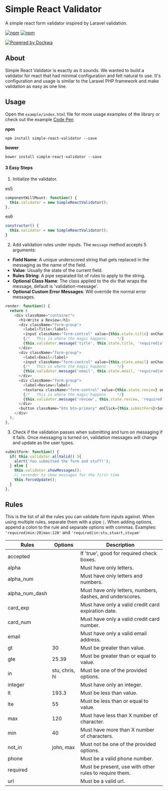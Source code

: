 # Simple React Validator
A simple react form validator inspired by Laravel validation.

[![npm](https://img.shields.io/npm/v/simple-react-validator.svg)](https://www.npmjs.com/package/simple-react-validator)
[![npm](https://img.shields.io/npm/dt/simple-react-validator.svg)](https://www.npmjs.com/package/simple-react-validator)

[![Powered by Dockwa](https://raw.githubusercontent.com/dockwa/openpixel/dockwa/by-dockwa.png)](https://engineering.dockwa.com/)

## About
Simple React Validator is exactly as it sounds. We wanted to build a validator for react that had minimal configuration and felt natural to use. It's configuration and usage is similar to the Laravel PHP framework and make validation as easy as one line.

## Usage
Open the `example/index.html` file for more usage examples of the library or check out the example [Code Pen](https://codepen.io/stuyam/project/full/XxxwML)

**npm**
```
npm install simple-react-validator --save
```

**bower**
```
bower install simple-react-validator --save
```

#### 3 Easy Steps
1. Initialize the validator.

es5
```javascript
componentWillMount: function() {
  this.validator = new SimpleReactValidator();
},
```
es6
```javascript
constructor() {
  this.validator = new SimpleReactValidator();
}
```

2. Add validation rules under inputs. The `message` method accepts 5 arguments:
- **Field Name**: A unique underscored string that gets replaced in the messaging as the name of the field.
- **Value**: Usually the state of the current field.
- **Rules String**: A pipe separated list of rules to apply to the string.
- **Optional Class Name**: The class applied to the div that wraps the message, default is 'validation-message'.
- **Optional Custom Error Messages**: Will override the normal error messages.

```javascript
render: function() {
  return (
    <div className="container">
      <h1>Write a Review</h1>
      <div className="form-group">
        <label>Title</label>
        <input className="form-control" value={this.state.title} onChange={this.setTitle} />
        {/*   This is where the magic happens     */}
        {this.validator.message('title', this.state.title, 'required|alpha')}
      </div>
      <div className="form-group">
        <label>Email</label>
        <input className="form-control" value={this.state.email} onChange={this.setEmail} />
        {/*   This is where the magic happens     */}
        {this.validator.message('email', this.state.email, 'required|email', 'text-danger')}
      </div>
      <div className="form-group">
        <label>Review</label>
        <textarea className="form-control" value={this.state.review} onChange={this.setReview} />
        {/*   This is where the magic happens     */}
        {this.validator.message('review', this.state.review, 'required|min:20|max:120', false, {min: 'Custom min error'})}
      </div>
      <button className="btn btn-primary" onClick={this.submitForm}>Save Review</button>
    </div>
  );
},
```

3. Check if the validation passes when submitting and turn on messaging if it fails. Once messaging is turned on, validation messages will change and update as the user types.
```javascript
submitForm: function() {
  if( this.validator.allValid() ){
    alert('You submitted the form and stuff!');
  } else {
    this.validator.showMessages();
    // rerender to show messages for the first time
    this.forceUpdate();
  }
},
```

## Rules
This is the list of all the rules you can validate form inputs against. When using multiple rules, separate them with a pipe `|`. When adding options, append a colon to the rule and separate options with commas. Examples: `'required|min:20|max:120'` and `'required|in:stu,stuart,stuyam'`

| Rules        | Options      | Description                                              |
|--------------|--------------|----------------------------------------------------------|
|accepted      |              | If 'true', good for required check boxes.                |
|alpha         |              | Must have only letters.                                  |
|alpha_num     |              | Must have only letters and numbers.                      |
|alpha_num_dash|              | Must have only letters, numbers, dashes, and underscores.|
|card_exp      |              | Must have only a valid credit card expiration date.      |
|card_num      |              | Must have only a valid credit card number.               |
|email         |              | Must have only a valid email address.                    |
|gt            |30            | Must be greater than value.                              |
|gte           |25.39         | Must be greater than or equal to value.                  |
|in            |stu, chris, hi| Must be one of the provided options.                     |
|integer       |              | Must have only an integer.                               |
|lt            |193.3         | Must be less than value.                                 |
|lte           |55            | Must be less than or equal to value.                     |
|max           |120           | Must have less than X number of character.               |
|min           |40            | Must have more than X number of characters.              |
|not_in        |john, max     | Must not be one of the provided options.                 |
|phone         |              | Must be a valid phone number.                            |
|required      |              | Must be present, use with other rules to require them.   |
|url           |              | Must be a valid url.                                     |
